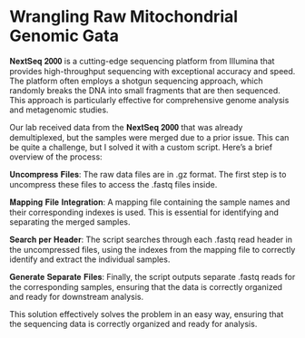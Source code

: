 # Wrangling Raw Mitochondrial Genomic Gata

𝐍𝐞𝐱𝐭𝐒𝐞𝐪 𝟐𝟎𝟎𝟎 is a cutting-edge sequencing platform from Illumina that provides high-throughput sequencing with exceptional accuracy and speed. The platform often employs a shotgun sequencing approach, which randomly breaks the DNA into small fragments that are then sequenced. This approach is particularly effective for comprehensive genome analysis and metagenomic studies.

Our lab received data from the 𝐍𝐞𝐱𝐭𝐒𝐞𝐪 𝟐𝟎𝟎𝟎 that was already demultiplexed, but the samples were merged due to a prior issue. This can be quite a challenge, but I solved it with a custom script. Here’s a brief overview of the process:

𝐔𝐧𝐜𝐨𝐦𝐩𝐫𝐞𝐬𝐬 𝐅𝐢𝐥𝐞𝐬: The raw data files are in .gz format. The first step is to uncompress these files to access the .fastq files inside.

𝐌𝐚𝐩𝐩𝐢𝐧𝐠 𝐅𝐢𝐥𝐞 𝐈𝐧𝐭𝐞𝐠𝐫𝐚𝐭𝐢𝐨𝐧: A mapping file containing the sample names and their corresponding indexes is used. This is essential for identifying and separating the merged samples.

𝐒𝐞𝐚𝐫𝐜𝐡 𝐩𝐞𝐫 𝐇𝐞𝐚𝐝𝐞𝐫: The script searches through each .fastq read header in the uncompressed files, using the indexes from the mapping file to correctly identify and extract the individual samples.

𝐆𝐞𝐧𝐞𝐫𝐚𝐭𝐞 𝐒𝐞𝐩𝐚𝐫𝐚𝐭𝐞 𝐅𝐢𝐥𝐞𝐬: Finally, the script outputs separate .fastq reads for the corresponding samples, ensuring that the data is correctly organized and ready for downstream analysis.

This solution effectively solves the problem in an easy way, ensuring that the sequencing data is correctly organized and ready for analysis.
